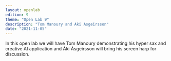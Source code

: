 ```yaml
---
layout: openlab
edition: 9
theme: "Open Lab 9"
description: "Tom Manoury and Áki Ásgeirsson"
date: "2021-11-05"
---
```


In this open lab we will have Tom Manoury demonstrating his hyper sax and creative AI application and Áki Ásgeirsson will bring his screen harp for discussion.
